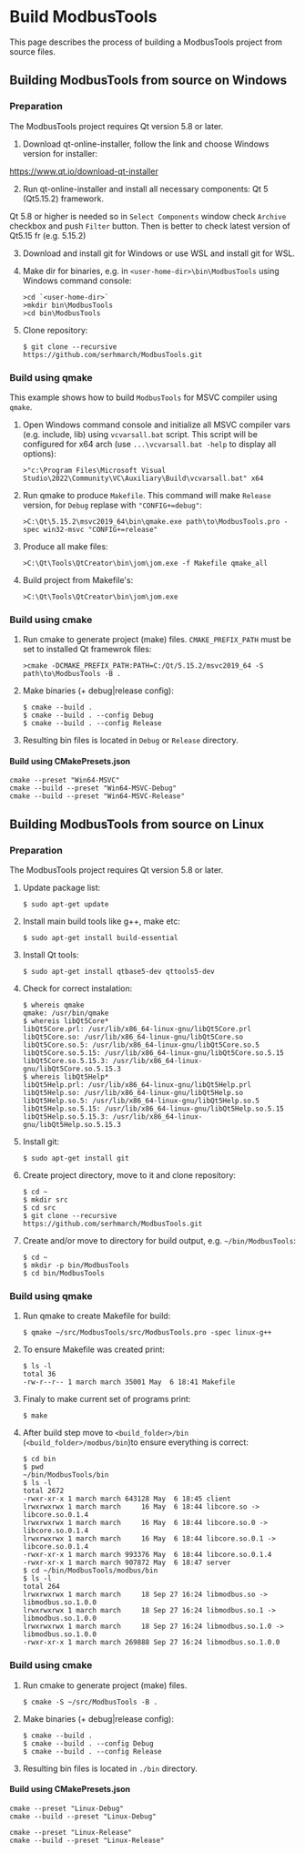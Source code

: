 # Build ModbusTools

This page describes the process of building a ModbusTools project from source files.

## Building ModbusTools from source on Windows

### Preparation

The ModbusTools project requires Qt version 5.8 or later.

1. Download qt-online-installer, follow the link and choose Windows version for installer:

https://www.qt.io/download-qt-installer

2. Run qt-online-installer and install all necessary components: Qt 5 (Qt5.15.2) framework.

Qt 5.8 or higher is needed so in `Select Components` window check `Archive` checkbox and push `Filter` button.
Then is better to check latest version of Qt5.15 fr (e.g. 5.15.2)

3. Download and install git for Windows or use WSL and install git for WSL.

4. Make dir for binaries, e.g. in `<user-home-dir>\bin\ModbusTools` using Windows command console:
    ```console
    >cd `<user-home-dir>`
    >mkdir bin\ModbusTools
    >cd bin\ModbusTools
    ```
5. Clone repository:
    ```console
    $ git clone --recursive https://github.com/serhmarch/ModbusTools.git
    ```
### Build using qmake

This example shows how to build `ModbusTools` for MSVC compiler using `qmake`.

1. Open Windows command console and initialize all MSVC compiler vars (e.g. include, lib) using `vcvarsall.bat` script.
This script will be configured for x64 arch (use `...\vcvarsall.bat -help` to display all options):
    ```console
    >"c:\Program Files\Microsoft Visual Studio\2022\Community\VC\Auxiliary\Build\vcvarsall.bat" x64
    ```

2. Run qmake to produce `Makefile`. 
This command will make `Release` version, for `Debug` replase with `"CONFIG+=debug"`:
    ```console
    >C:\Qt\5.15.2\msvc2019_64\bin\qmake.exe path\to\ModbusTools.pro -spec win32-msvc "CONFIG+=release"
    ```

3. Produce all make files:
    ```console
    >C:\Qt\Tools\QtCreator\bin\jom\jom.exe -f Makefile qmake_all
    ```

4. Build project from Makefile's:
    ```console
    >C:\Qt\Tools\QtCreator\bin\jom\jom.exe
    ```

### Build using cmake

1.  Run cmake to generate project (make) files. 
`CMAKE_PREFIX_PATH` must be set to installed Qt framewrok files:
    ```console
    >cmake -DCMAKE_PREFIX_PATH:PATH=C:/Qt/5.15.2/msvc2019_64 -S path\to\ModbusTools -B .
    ```
2.  Make binaries (+ debug|release config):
    ```console
    $ cmake --build .
    $ cmake --build . --config Debug
    $ cmake --build . --config Release
    ```    
    
3.  Resulting bin files is located in `Debug` or `Release` directory.

#### Build using CMakePresets.json

```console
cmake --preset "Win64-MSVC"
cmake --build --preset "Win64-MSVC-Debug"
cmake --build --preset "Win64-MSVC-Release"
```    

## Building ModbusTools from source on Linux

### Preparation

The ModbusTools project requires Qt version 5.8 or later.

1.  Update package list:
    ```console
    $ sudo apt-get update
    ```

2.  Install main build tools like g++, make etc:
    ```console
    $ sudo apt-get install build-essential
    ```

3.  Install Qt tools:
    ```console
    $ sudo apt-get install qtbase5-dev qttools5-dev
    ```

4.  Check for correct instalation:
    ```console
    $ whereis qmake
    qmake: /usr/bin/qmake
    $ whereis libQt5Core*
    libQt5Core.prl: /usr/lib/x86_64-linux-gnu/libQt5Core.prl
    libQt5Core.so: /usr/lib/x86_64-linux-gnu/libQt5Core.so
    libQt5Core.so.5: /usr/lib/x86_64-linux-gnu/libQt5Core.so.5
    libQt5Core.so.5.15: /usr/lib/x86_64-linux-gnu/libQt5Core.so.5.15
    libQt5Core.so.5.15.3: /usr/lib/x86_64-linux-gnu/libQt5Core.so.5.15.3
    $ whereis libQt5Help*
    libQt5Help.prl: /usr/lib/x86_64-linux-gnu/libQt5Help.prl
    libQt5Help.so: /usr/lib/x86_64-linux-gnu/libQt5Help.so
    libQt5Help.so.5: /usr/lib/x86_64-linux-gnu/libQt5Help.so.5
    libQt5Help.so.5.15: /usr/lib/x86_64-linux-gnu/libQt5Help.so.5.15
    libQt5Help.so.5.15.3: /usr/lib/x86_64-linux-gnu/libQt5Help.so.5.15.3
    ```

5.  Install git:
    ```console
    $ sudo apt-get install git
    ```

6.  Create project directory, move to it and clone repository:
    ```console
    $ cd ~
    $ mkdir src
    $ cd src
    $ git clone --recursive https://github.com/serhmarch/ModbusTools.git
    ```

7.  Create and/or move to directory for build output, e.g. `~/bin/ModbusTools`:
    ```console
    $ cd ~
    $ mkdir -p bin/ModbusTools
    $ cd bin/ModbusTools
    ```

### Build using qmake

1.  Run qmake to create Makefile for build:
    ```console
    $ qmake ~/src/ModbusTools/src/ModbusTools.pro -spec linux-g++
    ```

2.  To ensure Makefile was created print:
    ```console
    $ ls -l
    total 36
    -rw-r--r-- 1 march march 35001 May  6 18:41 Makefile
    ```
3. Finaly to make current set of programs print:
    ```console
    $ make
    ```

4. After build step move to `<build_folder>/bin` (`<build_folder>/modbus/bin`)to ensure everything is correct:
    ```console
    $ cd bin
    $ pwd
    ~/bin/ModbusTools/bin
    $ ls -l
    total 2672
    -rwxr-xr-x 1 march march 643128 May  6 18:45 client
    lrwxrwxrwx 1 march march     16 May  6 18:44 libcore.so -> libcore.so.0.1.4
    lrwxrwxrwx 1 march march     16 May  6 18:44 libcore.so.0 -> libcore.so.0.1.4
    lrwxrwxrwx 1 march march     16 May  6 18:44 libcore.so.0.1 -> libcore.so.0.1.4
    -rwxr-xr-x 1 march march 993376 May  6 18:44 libcore.so.0.1.4
    -rwxr-xr-x 1 march march 907872 May  6 18:47 server
    $ cd ~/bin/ModbusTools/modbus/bin
    $ ls -l
    total 264
    lrwxrwxrwx 1 march march     18 Sep 27 16:24 libmodbus.so -> libmodbus.so.1.0.0
    lrwxrwxrwx 1 march march     18 Sep 27 16:24 libmodbus.so.1 -> libmodbus.so.1.0.0
    lrwxrwxrwx 1 march march     18 Sep 27 16:24 libmodbus.so.1.0 -> libmodbus.so.1.0.0
    -rwxr-xr-x 1 march march 269888 Sep 27 16:24 libmodbus.so.1.0.0
    ```
### Build using cmake

1.  Run cmake to generate project (make) files.
    ```console
    $ cmake -S ~/src/ModbusTools -B .
    ```    

2.  Make binaries (+ debug|release config):
    ```console
    $ cmake --build .
    $ cmake --build . --config Debug
    $ cmake --build . --config Release
    ```    
    
3.  Resulting bin files is located in `./bin` directory.

#### Build using CMakePresets.json

```console
cmake --preset "Linux-Debug"
cmake --build --preset "Linux-Debug"

cmake --preset "Linux-Release"
cmake --build --preset "Linux-Release"


